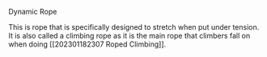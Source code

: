 Dynamic Rope

This is rope that is specifically designed to stretch when put under tension. It is also called a climbing rope as it is the main rope that climbers fall on when doing [[202301182307 Roped Climbing]].